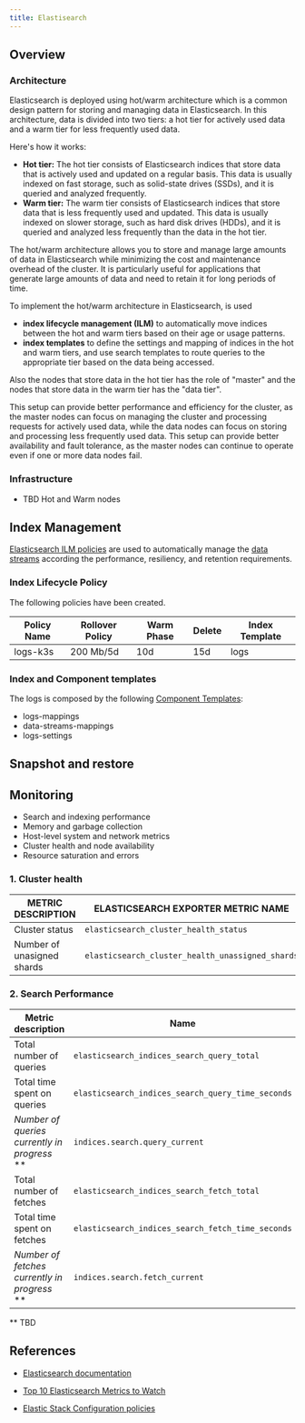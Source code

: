 ```yaml
---
title: Elastisearch
---
```


## Overview

### Architecture

Elasticsearch is deployed using hot/warm architecture which is a common design pattern for storing and managing data in Elasticsearch. In this architecture, data is divided into two tiers: a hot tier for actively used data and a warm tier for less frequently used data.

Here's how it works:

+ __Hot tier:__ The hot tier consists of Elasticsearch indices that store data that is actively used and updated on a regular basis. This data is usually indexed on fast storage, such as solid-state drives (SSDs), and it is queried and analyzed frequently.
+ __Warm tier:__ The warm tier consists of Elasticsearch indices that store data that is less frequently used and updated. This data is usually indexed on slower storage, such as hard disk drives (HDDs), and it is queried and analyzed less frequently than the data in the hot tier.

The hot/warm architecture allows you to store and manage large amounts of data in Elasticsearch while minimizing the cost and maintenance overhead of the cluster. It is particularly useful for applications that generate large amounts of data and need to retain it for long periods of time.

To implement the hot/warm architecture in Elasticsearch, is used

+ __index lifecycle management (ILM)__ to automatically move indices between the hot and warm tiers based on their age or usage patterns.
+ __index templates__ to define the settings and mapping of indices in the hot and warm tiers, and use search templates to route queries to the appropriate tier based on the data being accessed.

Also the nodes that store data in the hot tier has the role of "master" and the nodes that store data in the warm tier has the "data tier".

This setup can provide better performance and efficiency for the cluster, as the master nodes can focus on managing the cluster and processing requests for actively used data, while the data nodes can focus on storing and processing less frequently used data. This setup can provide better availability and fault tolerance, as the master nodes can continue to operate even if one or more data nodes fail.

### Infrastructure

+ TBD Hot and Warm nodes


## Index Management

[Elasticsearch ILM policies](https://www.elastic.co/guide/en/elasticsearch/reference/current/overview-index-lifecycle-management.html) are used to automatically manage the [data streams](https://www.elastic.co/guide/en/elasticsearch/reference/current/data-streams.html) according the performance, resiliency, and retention requirements.

### Index Lifecycle Policy

The following policies have been created.

| Policy Name  | Rollover Policy | Warm Phase | Delete | Index Template |
|--------------|-----------------|------------|--------| -------------- |
| logs-k3s     | 200 Mb/5d     | 10d    | 15d| logs |

### Index and Component templates

The logs is composed by the following [Component Templates](https://www.elastic.co/guide/en/elasticsearch/reference/current/index-templates.html):

+ logs-mappings
+ data-streams-mappings
+ logs-settings

## Snapshot and restore

## Monitoring

+ Search and indexing performance
+ Memory and garbage collection
+ Host-level system and network metrics
+ Cluster health and node availability
+ Resource saturation and errors

### __1. Cluster health__

| METRIC DESCRIPTION | ELASTICSEARCH EXPORTER METRIC NAME  |
|----------------|--------------------------------------------|
| Cluster status | `elasticsearch_cluster_health_status` |
| Number of unasigned shards | `elasticsearch_cluster_health_unassigned_shards`|


### __2. Search Performance__

| **Metric description**  | **Name** | **Metric type** |
| ------------ | ----------- | ------------------- |
| Total number of queries     | `elasticsearch_indices_search_query_total` | Work: Throughput |
| Total time spent on queries    | `elasticsearch_indices_search_query_time_seconds`  | Work: Performance               |
| _Number of queries currently in progress_ **   | `indices.search.query_current`    | Work: Throughput |
| Total number of fetches     | `elasticsearch_indices_search_fetch_total`  | Work: Throughput |
| Total time spent on fetches     | `elasticsearch_indices_search_fetch_time_seconds`  | Work: Performance |
| _Number of fetches currently in progress_  **  | `indices.search.fetch_current`    | Work: Throughput |

** TBD

## References

- [Elasticsearch documentation](https://www.elastic.co/guide/en/elasticsearch/reference/current/index.html)

- [Top 10 Elasticsearch Metrics to Watch](https://sematext.com/blog/top-10-elasticsearch-metrics-to-watch/)

- [Elastic Stack Configuration policies](https://www.elastic.co/guide/en/cloud-on-k8s/current/k8s-stack-config-policy.html)
